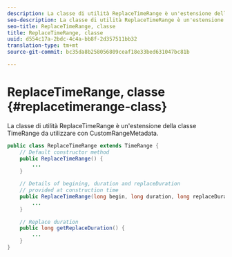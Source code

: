 ```yaml
---
description: La classe di utilità ReplaceTimeRange è un'estensione della classe TimeRange da utilizzare con CustomRangeMetadata.
seo-description: La classe di utilità ReplaceTimeRange è un'estensione della classe TimeRange da utilizzare con CustomRangeMetadata.
seo-title: ReplaceTimeRange, classe
title: ReplaceTimeRange, classe
uuid: d554c17a-2bdc-4c4a-bb8f-2d357511bb32
translation-type: tm+mt
source-git-commit: bc35da8b258056809ceaf18e33bed631047bc81b

---
```



# ReplaceTimeRange, classe {#replacetimerange-class}

La classe di utilità ReplaceTimeRange è un&#39;estensione della classe TimeRange da utilizzare con CustomRangeMetadata.

```java
public class ReplaceTimeRange extends TimeRange {
    // Default constructor method
    public ReplaceTimeRange() { 
        ... 
    }

    // Details of begining, duration and replaceDuration 
    // provided at construction time 
    public ReplaceTimeRange(long begin, long duration, long replaceDuration) { 
        ... 
    }

    // Replace duration
    public long getReplaceDuration() { 
        ... 
    }
}
```
